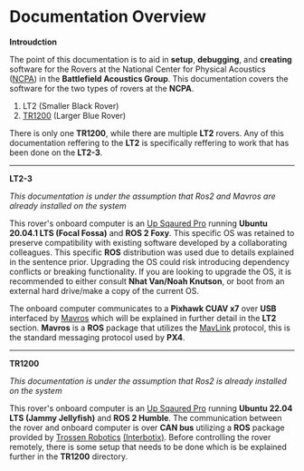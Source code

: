 # Documentation Overview

**Introudction**

The point of this documentation is to aid in **setup**, **debugging**, and **creating** software for the Rovers at the National Center for Physical Acoustics ([NCPA](https://olemiss.edu/ncpa/)) in the **Battlefield Acoustics Group**. This documentation covers the software for the two types of rovers at the **NCPA**. 
1. LT2 (Smaller Black Rover)
2. [TR1200](https://docs.trossenrobotics.com/tr1200_docs/) (Larger Blue Rover)

There is only one **TR1200**, while there are multiple **LT2** rovers. Any of this documentation reffering to the **LT2** is specifically reffering to work that has been done on the **LT2-3**.

---

**LT2-3**

*This documentation is under the assumption that Ros2 and Mavros are already installed on the system*

This rover's onboard computer is an [Up Sqaured Pro](https://up-board.org/up-squared-pro/) running **Ubuntu 20.04.1 LTS  (Focal Fossa)** and **ROS 2 Foxy**. This specific OS was retained to preserve compatibility with existing software developed by a collaborating colleagues. This specific **ROS** distribution was used due to details explained in the sentence prior. Upgrading the OS could risk introducing dependency conflicts or breaking functionality. If you are looking to upgrade the OS, it is recommended to either consult **Nhat Van/Noah Knutson**, or boot from an external hard drive/make a copy of the current OS. 

The onboard computer communicates to a **Pixhawk CUAV x7** over **USB** interfaced by [Mavros](https://github.com/mavlink/mavros) which will be explained in further detail in the **LT2** section. **Mavros** is a **ROS** package that utilizes the [MavLink](https://github.com/mavlink/mavlink) protocol, this is the standard messaging protocol used by **PX4**.

---

**TR1200**

*This documentation is under the assumption that Ros2 is already installed on the system*

This rover's onboard computer is an [Up Sqaured Pro](https://up-board.org/up-squared-pro/) running **Ubuntu 22.04 LTS  (Jammy Jellyfish)** and **ROS 2 Humble**. The communication between the rover and onboard computer is over **CAN bus** utilizing a **ROS** package provided by [Trossen Robotics](https://www.trossenrobotics.com/) [(Interbotix)](https://github.com/Interbotix/tr1200_ros). Before controlling the rover remotely, there is some setup that needs to be done which is be explained further in the **TR1200** directory.
